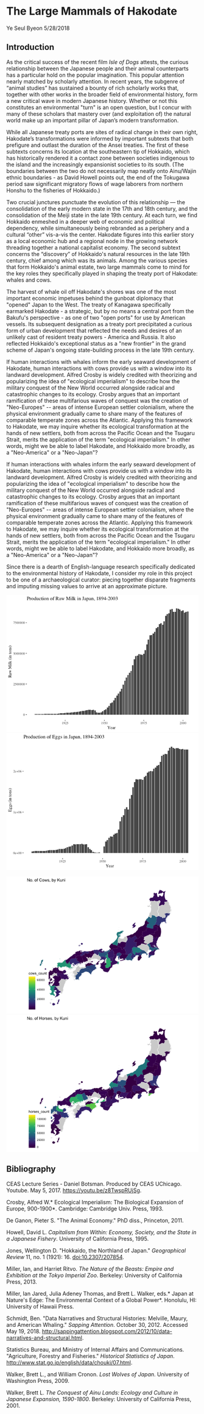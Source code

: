 The Large Mammals of Hakodate
================
Ye Seul Byeon
5/28/2018

Introduction
------------

As the critical success of the recent film *Isle of Dogs* attests, the curious relationship between the Japanese people and their animal counterparts has a particular hold on the popular imagination. This popular attention nearly matched by scholarly attention. In recent years, the subgenre of “animal studies” has sustained a bounty of rich scholarly works that, together with other works in the broader field of environmental history, form a new critical wave in modern Japanese history. Whether or not this constitutes an environmental "turn" is an open question, but I concur with many of these scholars that mastery over (and exploitation of) the natural world make up an important pillar of Japan’s modern transformation.

While all Japanese treaty ports are sites of radical change in their own right, Hakodate’s transformations were informed by important subtexts that both prefigure and outlast the duration of the Ansei treaties. The first of these subtexts concerns its location at the southeastern tip of Hokkaido, which has historically rendered it a contact zone between societies indigenous to the island and the increasingly expansionist societies to its south. (The boundaries between the two do not necessarily map neatly onto Ainu/Wajin ethnic boundaries - as David Howell points out, the end of the Tokugawa period saw significant migratory flows of wage laborers from northern Honshu to the fisheries of Hokkaido.)

Two crucial junctures punctuate the evolution of this relationship — the consolidation of the early modern state in the 17th and 18th century, and the consolidation of the Meiji state in the late 19th century. At each turn, we find Hokkaido enmeshed in a deeper web of economic and political dependency, while simultaneously being rebranded as a periphery and a cultural “other” vis-a-vis the center. Hakodate figures into this earlier story as a local economic hub and a regional node in the growing network threading together a national capitalist economy. The second subtext concerns the “discovery” of Hokkaido's natural resources in the late 19th century, chief among which was its animals. Among the various species that form Hokkaido's animal estate, two large mammals come to mind for the key roles they specifically played in shaping the treaty port of Hakodate: whales and cows.

The harvest of whale oil off Hakodate's shores was one of the most important economic impetuses behind the gunboat diplomacy that "opened" Japan to the West. The treaty of Kanagawa specifically earmarked Hakodate - a strategic, but by no means a central port from the Bakufu's perspective - as one of two "open ports" for use by American vessels. Its subsequent designation as a treaty port precipitated a curious form of urban development that reflected the needs and desires of an unlikely cast of resident treaty powers - America and Russia. It also reflected Hokkaido's exceptional status as a "new frontier" in the grand scheme of Japan's ongoing state-building process in the late 19th century.

If human interactions with whales inform the early seaward development of Hakodate, human interactions with cows provide us with a window into its landward development. Alfred Crosby is widely credited with theorizing and popularizing the idea of "ecological imperialism" to describe how the military conquest of the New World occurred alongside radical and catastrophic changes to its ecology. Crosby argues that an important ramification of these multifarious waves of conquest was the creation of "Neo-Europes" -- areas of intense European settler colonialism, where the physical environment gradually came to share many of the features of comparable temperate zones across the Atlantic. Applying this framework to Hakodate, we may inquire whether its ecological transformation at the hands of new settlers, both from across the Pacific Ocean and the Tsugaru Strait, merits the application of the term "ecological imperialism." In other words, might we be able to label Hakodate, and Hokkaido more broadly, as a "Neo-America" or a "Neo-Japan"?

If human interactions with whales inform the early seaward development of Hakodate, human interactions with cows provide us with a window into its landward development. Alfred Crosby is widely credited with theorizing and popularizing the idea of "ecological imperialism" to describe how the military conquest of the New World occurred alongside radical and catastrophic changes to its ecology. Crosby argues that an important ramification of these multifarious waves of conquest was the creation of "Neo-Europes" -- areas of intense European settler colonialism, where the physical environment gradually came to share many of the features of comparable temperate zones across the Atlantic. Applying this framework to Hakodate, we may inquire whether its ecological transformation at the hands of new settlers, both from across the Pacific Ocean and the Tsugaru Strait, merits the application of the term "ecological imperialism." In other words, might we be able to label Hakodate, and Hokkaido more broadly, as a "Neo-America" or a "Neo-Japan"?

Since there is a dearth of English-language research specifically dedicated to the environmental history of Hakodate, I consider my role in this project to be one of a archaeological curator: piecing together disparate fragments and imputing missing values to arrive at an approximate picture.

![](Draft_files/figure-markdown_github/animal-consumption-clean-1.png)![](Draft_files/figure-markdown_github/animal-consumption-clean-2.png)

![](Draft_files/figure-markdown_github/unnamed-chunk-1-1.png)![](Draft_files/figure-markdown_github/unnamed-chunk-1-2.png)

Bibliography
------------

CEAS Lecture Series - Daniel Botsman. Produced by CEAS UChicago. Youtube. May 5, 2017. <https://youtu.be/z8TwspRUjSg>.

Crosby, Alfred W.\* Ecological Imperialism: The Biological Expansion of Europe, 900-1900\*. Cambridge: Cambridge Univ. Press, 1993.

De Ganon, Pieter S. "The Animal Economy." PhD diss., Princeton, 2011.

Howell, David L. *Capitalism from Within: Economy, Society, and the State in a Japanese Fishery*. University of California Press, 1995.

Jones, Wellington D. "Hokkaido, the Northland of Japan." *Geographical Review* 11, no. 1 (1921): 16. <doi:10.2307/207854>.

Miller, Ian, and Harriet Ritvo. *The Nature of the Beasts: Empire and Exhibition at the Tokyo Imperial Zoo*. Berkeley: University of California Press, 2013.

Miller, Ian Jared, Julia Adeney Thomas, and Brett L. Walker, eds.\* Japan at Nature's Edge: The Environmental Context of a Global Power\*. Honolulu, HI: University of Hawaii Press.

Schmidt, Ben. "Data Narratives and Structural Histories: Melville, Maury, and American Whaling." *Sapping Attention*. October 30, 2012. Accessed May 19, 2018. <http://sappingattention.blogspot.com/2012/10/data-narratives-and-structural.html>.

Statistics Bureau, and Ministry of Internal Affairs and Communications. "Agriculture, Forestry and Fisheries." *Historical Statistics of Japan*. <http://www.stat.go.jp/english/data/chouki/07.html>.

Walker, Brett L., and William Cronon. *Lost Wolves of Japan*. University of Washington Press, 2009.

Walker, Brett L. *The Conquest of Ainu Lands: Ecology and Culture in Japanese Expansion, 1590-1800*. Berkeley: University of California Press, 2001.
